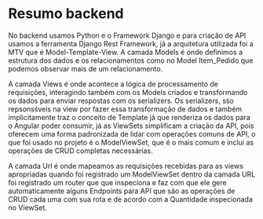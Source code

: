 # Resumo backend

No backend usamos Python e o Framework Django e para criação de API usamos a ferramenta Django Rest Framework, já a arquitetura utilizada foi a MTV que é Model-Template-View. A camada Models é onde definimos a estrutura dos dados e os relacionamentos como no Model Item_Pedido que podemos observar mais de um relacionamento.

A camada Views é onde acontece a lógica de processamento de requisições, interagindo também com os Models criados e transformando os dados para enviar respostas com os serializers. Os serializers, ss̃o repsonsśveis na view por fazer essa transformação de dados e também implicitamente traz o conceito de Template já que renderiza os dados para o Angular poder consumir, já as ViewSets simplificam a criação da API, pois oferecem uma forma padronizada de lidar com operações comuns de API, o que foi usado no projeto é o ModelViewSet, que é o mais comum e inclui as operações de CRUD completas necessárias.

A camada Url é onde mapeamos as requisições recebidas para as views apropriadas quando foi registrado um ModelViewSet dentro da camada URL foi registrado um router que que inspeciona e faz com que ele gere automaticamente alguns Endpoints para API que são as operações de CRUD cada uma com sua rota e de acordo com a Quantidade inspecionada no ViewSet.
